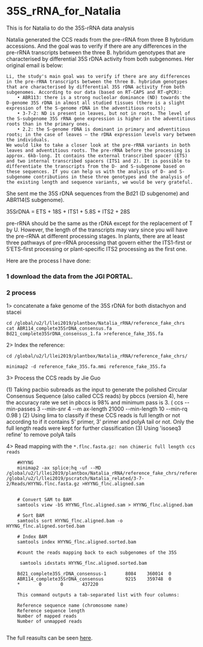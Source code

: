 # 35S_rRNA_for_Natalia
This is for Natalia to do the 35S-rRNA data analysis

Natalia generated the CCS reads from the pre-rRNA from three B hybridum accessions. And the goal was to verify if there are any differences in the pre-rRNA transcripts between the three B. hybridum genotypes that are characterised by differential 35S rDNA activity from both subgenomes. Her original email is below:

```
Li, the study's main goal was to verify if there are any differences in the pre-rRNA transcripts between the three B. hybridum genotypes that are characterised by differential 35S rDNA activity from both subgenomes. According to our data (based on RT-CAPS and RT-qPCR):
    • ABR113: there is a strong nucleolar dominance (ND) towards the D-genome 35S rDNA in almost all studied tissues (there is a slight expression of the S-genome rDNA in the adventitious roots);
    • 3-7-2: ND is present in leaves, but not in roots. The level of the S-subgenome 35S rRNA gene expression is higher in the adventitious roots than in the primary ones.
    • 2.2: the S-genome rDNA is dominant in primary and adventitious roots; in the case of leaves – the rDNA expression levels vary between the individuals.
We would like to take a closer look at the pre-rRNA variants in both leaves and adventitious roots. The pre-rRNA before the processing is approx. 6kb-long. It contains the external transcribed spacer (ETS) and two internal transcribed spacers (ITS1 and 2). It is possible to differentiate the transcripts from the D- and S-subgenome based on these sequences. If you can help us with the analysis of D- and S-subgenome contributions in these three genotypes and the analysis of the existing length and sequence variants, we would be very grateful.
```

She sent me the 35S rDNA sequences from the Bd21 (D subgenome) and ABR114(S subgenome).

35SrDNA = ETS + 18S + ITS1 + 5.8S + ITS2 + 28S

pre-rRNA should be the same as the rDNA except for the replacement of T by U. However, the length of the transcripts may vary since you will have the pre-rRNA at different processing stages. In plants, there are at least three pathways of pre-rRNA processing that govern either the ITS1-first or 5’ETS-first processing or plant-specific ITS2 processing as the first one.

Here are the process I have done:

### 1 download the data from the JGI PORTAL.

### 2 process

1> concatenate a fake genome of the 35S rDNA for both distachyon and stacei

```
cd /global/u2/l/llei2019/plantbox/Natalia_rRNA/reference_fake_chrs
cat ABR114_complete35SrDNA_consensus.fa Bd21_complete35SrDNA_consensus_1.fa >reference_fake_35S.fa

```

2> Index the reference:

```    
cd /global/u2/l/llei2019/plantbox/Natalia_rRNA/reference_fake_chrs/

minimap2 -d reference_fake_35S.fa.mmi reference_fake_35S.fa
```

3> Process the CCS reads by Jie Guo

(1) Taking pacbio subreads as the input to generate the polished Circular Consensus Sequence (also called CCS reads) by pbccs (version 4), here the accuracy rate we set in pbccs is 98% and minimum pass is 3. ( ccs --min-passes 3 --min-snr 4 --m
ax-length 21000 --min-length 10 --min-rq 0.98 )
(2) Using lima to classify if these CCS reads is full length or not according to if it contains 5' primer, 3' primer and polyA tail or not. Only the full length reads were kept for further classification
(3) Using 'isoseq3 refine' to remove polyA tails

4> Read mapping with the `*.flnc.fasta.gz: non chimeric full length ccs reads`

```
    #HYYNG
    minimap2 -ax splice:hq -uf --MD /global/u2/l/llei2019/plantbox/Natalia_rRNA/reference_fake_chrs/reference_fake_35S.mmi /global/u2/l/llei2019/pscratch/Natalia_related/3-7-2/Reads/HYYNG.flnc.fasta.gz >HYYNG_flnc.aligned.sam
     
     
    # Convert SAM to BAM 
    samtools view -bS HYYNG_flnc.aligned.sam > HYYNG_flnc.aligned.bam
     
    # Sort BAM 
    samtools sort HYYNG_flnc.aligned.bam -o HYYNG_flnc.aligned.sorted.bam
     
    # Index BAM 
    samtools index HYYNG_flnc.aligned.sorted.bam
     
    #count the reads mapping back to each subgenomes of the 35S
     
     samtools idxstats HYYNG_flnc.aligned.sorted.bam
   
    Bd21_complete35S_rDNA_consensus-1       8084    360014  0
    ABR114_complete35SrDNA_consensus        9215    359748  0
    *       0       0       437220

    This command outputs a tab-separated list with four columns:
    
    Reference sequence name (chromosome name)
    Reference sequence length
    Number of mapped reads
    Number of unmapped reads
    
```
The full reasults can be seen [here](https://docs.google.com/spreadsheets/d/13vjSLVGcbKkCOakw5stNA2JZCbuLx_H4n_cPA_BSGFA/edit#gid=0).


